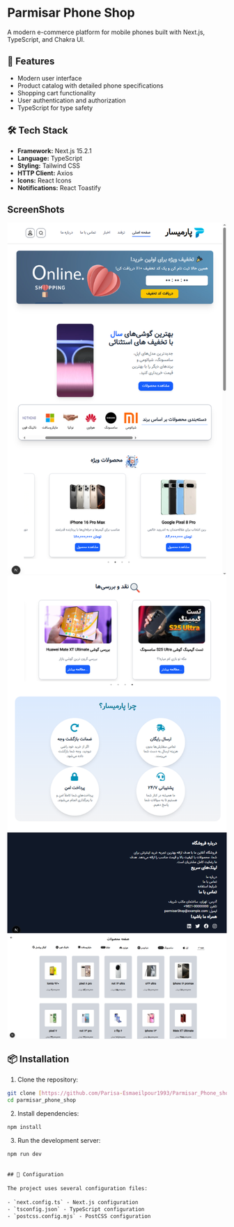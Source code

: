 # Parmisar Phone Shop

A modern e-commerce platform for mobile phones built with Next.js, TypeScript, and Chakra UI.

## 🚀 Features

- Modern user interface
- Product catalog with detailed phone specifications
- Shopping cart functionality
- User authentication and authorization
- TypeScript for type safety

## 🛠️ Tech Stack

- **Framework:** Next.js 15.2.1
- **Language:** TypeScript
- **Styling:** Tailwind CSS
- **HTTP Client:** Axios
- **Icons:** React Icons
- **Notifications:** React Toastify

## ScreenShots

<img src="src/assets/images/01.png" width="600px"/>
<img src="src/assets/images/02.png" width="600px"/>
<img src="src/assets/images/03.png" width="600px"/>

## 📦 Installation

1. Clone the repository:

```bash
git clone [https://github.com/Parisa-Esmaeilpour1993/Parmisar_Phone_shop.git]
cd parmisar_phone_shop
```

2. Install dependencies:

```bash
npm install
```

3. Run the development server:

```bash
npm run dev
```

```

## 🔧 Configuration

The project uses several configuration files:

- `next.config.ts` - Next.js configuration
- `tsconfig.json` - TypeScript configuration
- `postcss.config.mjs` - PostCSS configuration

```
